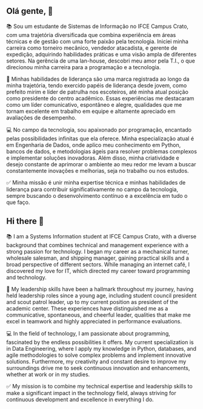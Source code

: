 ## Olá gente, 👋

📚 Sou um estudante de Sistemas de Informação no IFCE Campus Crato, com uma trajetória diversificada que combina experiência em áreas técnicas e de gestão com uma forte paixão pela tecnologia. Iniciei minha carreira como torneiro mecânico, vendedor atacadista, e gerente de expedição, adquirindo habilidades práticas e uma visão ampla de diferentes setores. Na gerência de uma lan-house, descobri meu amor pela T.I., o que direcionou minha carreira para a programação e a tecnologia.

🤝 Minhas habilidades de liderança são uma marca registrada ao longo da minha trajetória, tendo exercido papéis de liderança desde jovem, como prefeito mirim e líder de patrulha nos escoteiros, até minha atual posição como presidente do centro acadêmico. Essas experiências me destacaram como um líder comunicativo, espontâneo e alegre, qualidades que me tornam excelente em trabalho em equipe e altamente apreciado em avaliações de desempenho.

💻 No campo da tecnologia, sou apaixonado por programação, encantado pelas possibilidades infinitas que ela oferece. Minha especialização atual é em Engenharia de Dados, onde aplico meu conhecimento em Python, bancos de dados, e metodologias ágeis para resolver problemas complexos e implementar soluções inovadoras. Além disso, minha criatividade e desejo constante de aprimorar o ambiente ao meu redor me levam a buscar constantemente inovações e melhorias, seja no trabalho ou nos estudos.

✅ Minha missão é unir minha expertise técnica e minhas habilidades de liderança para contribuir significativamente no campo da tecnologia, sempre buscando o desenvolvimento contínuo e a excelência em tudo o que faço.

## Hi there 👋

📚 I am a Systems Information student at IFCE Campus Crato, with a diverse background that combines technical and management experience with a strong passion for technology. I began my career as a mechanical turner, wholesale salesman, and shipping manager, gaining practical skills and a broad perspective of different sectors. While managing an internet café, I discovered my love for IT, which directed my career toward programming and technology.

🤝 My leadership skills have been a hallmark throughout my journey, having held leadership roles since a young age, including student council president and scout patrol leader, up to my current position as president of the academic center. These experiences have distinguished me as a communicative, spontaneous, and cheerful leader, qualities that make me excel in teamwork and highly appreciated in performance evaluations.

💻 In the field of technology, I am passionate about programming, fascinated by the endless possibilities it offers. My current specialization is in Data Engineering, where I apply my knowledge in Python, databases, and agile methodologies to solve complex problems and implement innovative solutions. Furthermore, my creativity and constant desire to improve my surroundings drive me to seek continuous innovation and enhancements, whether at work or in my studies.

✅ My mission is to combine my technical expertise and leadership skills to make a significant impact in the technology field, always striving for continuous development and excellence in everything I do.

